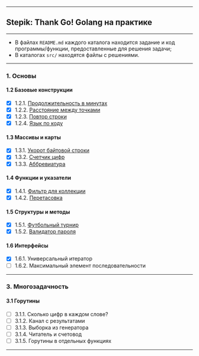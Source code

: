 ___
## Stepik: Thank Go! Golang на практике
___

* В файлах `README.md` каждого каталога находится задание и код программы/функции, предоставленные для решения задачи;
* В каталогах `src/` находятся файлы с решениями.

---
### 1. Основы
#### 1.2 Базовые конструкции
- [x] 1.2.1. [Продолжительность в минутах](https://github.com/BalamutAndrey/Stepik-Thank-Go-Golang-in-practice/tree/master/1.2.1.%20Duration%20in%20minutes)
- [x] 1.2.2. [Расстояние между точками](https://github.com/BalamutAndrey/Stepik-Thank-Go-Golang-in-practice/tree/master/1.2.2.%20Distance%20between%20points)
- [x] 1.2.3. [Повтор строки](https://github.com/BalamutAndrey/Stepik-Thank-Go-Golang-in-practice/tree/master/1.2.3.%20Repetition%20of%20a%20line)
- [x] 1.2.4. [Язык по коду](https://github.com/BalamutAndrey/Stepik-Thank-Go-Golang-in-practice/tree/master/1.2.4.%20Language%20by%20the%20code)
#### 1.3 Массивы и карты
- [x] 1.3.1. [Укорот байтовой строки](https://github.com/BalamutAndrey/Stepik-Thank-Go-Golang-in-practice/tree/master/1.3.1.%20Shortening%20of%20a%20byte%20line)
- [x] 1.3.2. [Счетчик цифр](https://github.com/BalamutAndrey/Stepik-Thank-Go-Golang-in-practice/tree/master/1.3.2.%20Counter%20of%20digits)
- [x] 1.3.3. [Аббревиатура](https://github.com/BalamutAndrey/Stepik-Thank-Go-Golang-in-practice/tree/master/1.3.3.%20Abbreviation)
#### 1.4 Функции и указатели
- [x] 1.4.1. [Фильтр для коллекции](https://github.com/BalamutAndrey/Stepik-Thank-Go-Golang-in-practice/tree/master/1.4.1.%20The%20filter%20for%20a%20collection)
- [x] 1.4.2. [Перетасовка](https://github.com/BalamutAndrey/Stepik-Thank-Go-Golang-in-practice/tree/master/1.4.2.%20Reshuffle)
#### 1.5 Структуры и методы
- [x] 1.5.1. [Футбольный турнир](https://github.com/BalamutAndrey/Stepik-Thank-Go-Golang-in-practice/tree/master/1.5.1.%20Football%20tournament)
- [x] 1.5.2. [Валидатор пароля](https://github.com/BalamutAndrey/Stepik-Thank-Go-Golang-in-practice/tree/master/1.5.2.%20Password%20validator)
#### 1.6 Интерфейсы
- [x] 1.6.1. Универсальный итератор
- [ ] 1.6.2. Максимальный элемент последовательности
---
### 3. Многозадачность
#### 3.1 Горутины
- [ ] 3.1.1. Сколько цифр в каждом слове?
- [ ] 3.1.2. Канал с результатами
- [ ] 3.1.3. Выборка из генератора
- [ ] 3.1.4. Читатель и счетовод
- [ ] 3.1.5. Горутины в отдельных функциях
---